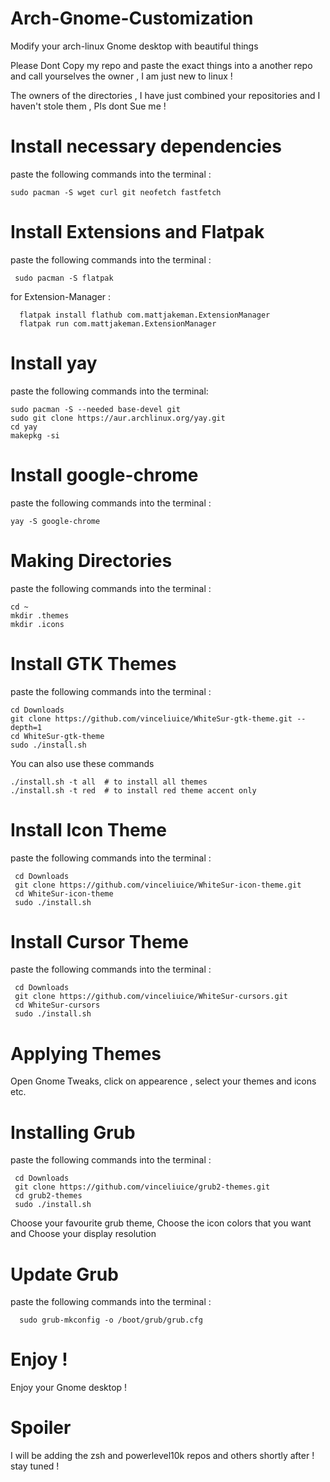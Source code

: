 # Arch-Gnome-Customization
Modify your arch-linux Gnome desktop with beautiful things

Please Dont Copy my repo and paste the exact things into a another repo and call yourselves the owner , I am just new to linux !

The owners of the directories , I have just combined your repositories
and I haven't stole them , Pls dont Sue me !

# Install necessary dependencies
paste the following commands into the terminal :

    sudo pacman -S wget curl git neofetch fastfetch 

# Install Extensions and Flatpak
paste the following commands into the terminal :

     sudo pacman -S flatpak

for Extension-Manager :

      flatpak install flathub com.mattjakeman.ExtensionManager
      flatpak run com.mattjakeman.ExtensionManager

 # Install yay 
paste the following commands into the terminal:

    sudo pacman -S --needed base-devel git
    sudo git clone https://aur.archlinux.org/yay.git
    cd yay
    makepkg -si

# Install google-chrome
paste the following commands into the terminal :

    yay -S google-chrome

# Making Directories
paste the following commands into the terminal :

    cd ~
    mkdir .themes
    mkdir .icons

# Install GTK Themes
paste the following commands into the terminal :

    cd Downloads
    git clone https://github.com/vinceliuice/WhiteSur-gtk-theme.git --depth=1
    cd WhiteSur-gtk-theme
    sudo ./install.sh

You can also use these commands

    ./install.sh -t all  # to install all themes
    ./install.sh -t red  # to install red theme accent only

# Install Icon Theme
paste the following commands into the terminal :

     cd Downloads
     git clone https://github.com/vinceliuice/WhiteSur-icon-theme.git
     cd WhiteSur-icon-theme
     sudo ./install.sh

# Install Cursor Theme
paste the following commands into the terminal :

     cd Downloads
     git clone https://github.com/vinceliuice/WhiteSur-cursors.git
     cd WhiteSur-cursors
     sudo ./install.sh

# Applying Themes

 Open Gnome Tweaks, click on appearence , select your themes and icons etc.

# Installing Grub
paste the following commands into the terminal :

     cd Downloads
     git clone https://github.com/vinceliuice/grub2-themes.git
     cd grub2-themes
     sudo ./install.sh

Choose your favourite grub theme,
Choose the icon colors that you want and
Choose your display resolution

# Update Grub
paste the following commands into the terminal :

      sudo grub-mkconfig -o /boot/grub/grub.cfg

# Enjoy !
Enjoy your Gnome desktop !

# Spoiler
I will be adding the zsh and powerlevel10k repos and others shortly after !
stay tuned !

      
